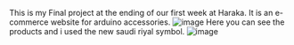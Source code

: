 This is my Final project at the ending of our first week at Haraka.
It is an e-commerce website for arduino accessories.
![image](https://github.com/user-attachments/assets/2244c465-2562-443a-8b9d-0b21b7c33851)
Here you can see the products and i used the new saudi riyal symbol.
![image](https://github.com/user-attachments/assets/4b455380-4a90-4ae1-b1d2-55ba191fabcb)
